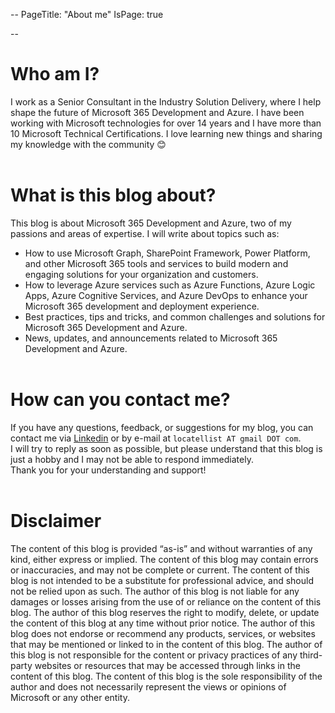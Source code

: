 --
PageTitle: "About me"
IsPage: true

--

# Who am I?
I work as a Senior Consultant in the Industry Solution Delivery, where I help shape the future of Microsoft 365 Development and Azure. I have been working with Microsoft technologies for over 14 years and I have more than 10 Microsoft Technical Certifications. 
I love learning new things and sharing my knowledge with the community  😊
<br><br>
# What is this blog about?
This blog is about Microsoft 365 Development and Azure, two of my passions and areas of expertise. I will write about topics such as:
- How to use Microsoft Graph, SharePoint Framework, Power Platform, and other Microsoft 365 tools and services to build modern and engaging solutions for your organization and customers.
- How to leverage Azure services such as Azure Functions, Azure Logic Apps, Azure Cognitive Services, and Azure DevOps to enhance your Microsoft 365 development and deployment experience.
- Best practices, tips and tricks, and common challenges and solutions for Microsoft 365 Development and Azure.
- News, updates, and announcements related to Microsoft 365 Development and Azure.
<br><br>
# How can you contact me?
If you have any questions, feedback, or suggestions for my blog, you can contact me via [Linkedin](https://www.linkedin.com/in/locatellistefano) or by e-mail at `locatellist AT gmail DOT com`. 
<br>I will try to reply as soon as possible, but please understand that this blog is just a hobby and I may not be able to respond immediately.<br>Thank you for your understanding and support!
<br><br>
# Disclaimer
The content of this blog is provided “as-is” and without warranties of any kind, either express or implied. The content of this blog may contain errors or inaccuracies, and may not be complete or current. The content of this blog is not intended to be a substitute for professional advice, and should not be relied upon as such. The author of this blog is not liable for any damages or losses arising from the use of or reliance on the content of this blog. The author of this blog reserves the right to modify, delete, or update the content of this blog at any time without prior notice. The author of this blog does not endorse or recommend any products, services, or websites that may be mentioned or linked to in the content of this blog. The author of this blog is not responsible for the content or privacy practices of any third-party websites or resources that may be accessed through links in the content of this blog. The content of this blog is the sole responsibility of the author and does not necessarily represent the views or opinions of Microsoft or any other entity.
